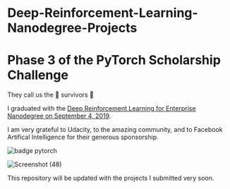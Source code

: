 # Deep-Reinforcement-Learning-Nanodegree-Projects

# Phase 3 of the PyTorch Scholarship Challenge

They call us the :star2: survivors :star2:

I graduated with the [Deep Reinforcement Learning for Enterprise Nanodegree on September 4, 2019](https://confirm.udacity.com/343VJT4R).

I am very grateful to Udacity, to the amazing community, and to Facebook Artifical Intelligence for their generous sponsorship.

![badge pytorch](https://user-images.githubusercontent.com/39020690/68106875-fcc55200-feb0-11e9-85bd-d58b96138067.png)

![Screenshot (48)](https://user-images.githubusercontent.com/39020690/64229805-de46d880-ceb8-11e9-9e79-cb54a1b96c30.png)

This repository will be updated with the projects I submitted very soon. 
